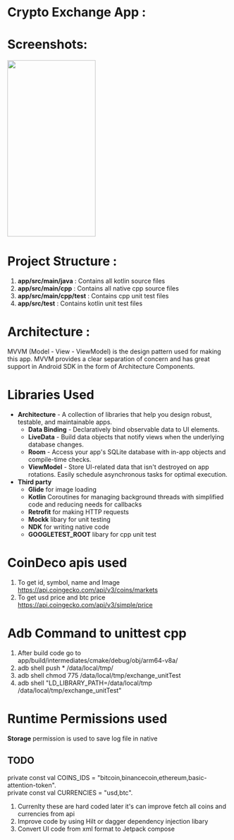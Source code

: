 # Crypto Exchange App :

# Screenshots:

<img src="https://user-images.githubusercontent.com/32419898/168645289-ac4f1119-943e-4737-a153-867624b50ff9.png" width="200" height="400">

# Project Structure :

1. **app/src/main/java**      : Contains all kotlin source files
2. **app/src/main/cpp**       : Contains all native cpp source files
3. **app/src/main/cpp/test**  : Contains cpp unit test files
4. **app/src/test**           : Contains kotlin unit test files

# Architecture :
MVVM (Model - View - ViewModel) is the design pattern used for making this app. 
MVVM provides a clear separation of concern and has great support in Android SDK in the form of Architecture Components.

# Libraries Used
* **Architecture** - A collection of libraries that help you design robust, testable, and maintainable apps.
  * **Data Binding** - Declaratively bind observable data to UI elements.
  * **LiveData** - Build data objects that notify views when the underlying database changes.
  * **Room** - Access your app's SQLite database with in-app objects and compile-time checks.
  * **ViewModel** - Store UI-related data that isn't destroyed on app rotations. Easily schedule asynchronous tasks for optimal execution.
* **Third party**
  * **Glide** for image loading
  * **Kotlin** Coroutines for managing background threads with simplified code and reducing needs for callbacks
  * **Retrofit** for making HTTP requests
  * **Mockk** libary for unit testing
  * **NDK** for writing native code
  * **GOOGLETEST_ROOT** libary for cpp unit test

# CoinDeco apis used
1. To get id, symbol, name and Image
https://api.coingecko.com/api/v3/coins/markets
2. To get usd price and btc price
https://api.coingecko.com/api/v3/simple/price

# Adb Command to unittest cpp
1. After build code go to app/build/intermediates/cmake/debug/obj/arm64-v8a/
2. adb shell push * /data/local/tmp/
3. adb shell chmod 775 /data/local/tmp/exchange_unitTest
4. adb shell "LD_LIBRARY_PATH=/data/local/tmp /data/local/tmp/exchange_unitTest"

# Runtime Permissions used
**Storage** permission is used to save log file in native

## TODO ##
private const val COINS_IDS = "bitcoin,binancecoin,ethereum,basic-attention-token". <br />
private const val CURRENCIES = "usd,btc". 

1. Currenlty these are hard coded later it's can improve fetch all coins and currencies from api
2. Improve code by using Hilt or dagger dependency injection libary
3. Convert UI code from xml format to Jetpack compose



